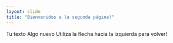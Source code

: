 ```yaml
---
layout: slide
title: "Bienvenidos a la segunda página!"
---
```

Tu texto
Algo nuevo 
Utiliza la flecha hacia la izquierda para volver!
